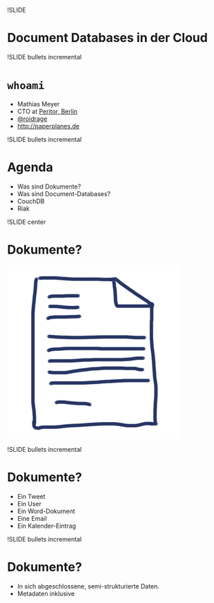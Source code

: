 !SLIDE 
# Document Databases in der Cloud #

!SLIDE bullets incremental

# `whoami` #

* Mathias Meyer
* CTO at [Peritor, Berlin](http://peritor.com)
* [@roidrage](http://twitter.com/roidrage)
* <http://paperplanes.de>

!SLIDE bullets incremental

# Agenda #

* Was sind Dokumente?
* Was sind Document-Databases?
* CouchDB
* Riak


!SLIDE center

# Dokumente? #

![Dokument](document.png)

!SLIDE bullets incremental

# Dokumente? #

* Ein Tweet
* Ein User
* Ein Word-Dokument
* Eine Email
* Ein Kalender-Eintrag

!SLIDE bullets incremental

# Dokumente? #

* In sich abgeschlossene, semi-strukturierte Daten.
* Metadaten inklusive


